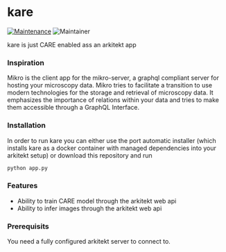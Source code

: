 # kare

[![Maintenance](https://img.shields.io/badge/Maintained%3F-yes-green.svg)](https://pypi.org/project/kare/)
![Maintainer](https://img.shields.io/badge/maintainer-jhnnsrs-blue)

kare is just CARE enabled ass an arkitekt app

### Inspiration

Mikro is the client app for the mikro-server, a graphql compliant server for hosting your microscopy data. Mikro tries to
facilitate a transition to use modern technologies for the storage and retrieval of microscopy data. It emphasizes the importance
of relations within your data and tries to make them accessible through a GraphQL Interface.

### Installation

In order to run kare you can either use the port automatic installer (which installs kare as a docker container with managed dependencies
into your arkitekt setup) or download this repository and run 

```bash
python app.py
```

### Features

- Ability to train CARE model through the arkitekt web api
- Ability to infer images through the arkitekt web api

### Prerequisits

You need a fully configured arkitekt server to connect to.

